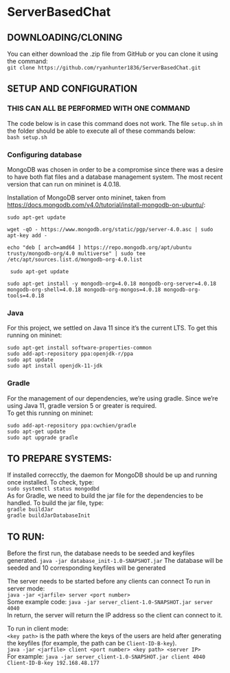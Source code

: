 # ServerBasedChat

## DOWNLOADING/CLONING  
You can either download the .zip file from GitHub or you can clone it using the command:  
`git clone https://github.com/ryanhunter1836/ServerBasedChat.git`  

## SETUP AND CONFIGURATION
### THIS CAN ALL BE PERFORMED WITH ONE COMMAND  
The code below is in case this command does not work. The file `setup.sh` in the folder should be able to execute all of these commands below:  
 `bash setup.sh`   

### Configuring database  
MongoDB was chosen in order to be a compromise since there was a desire to have both flat files and a database management system. The most recent version that can run on mininet is 4.0.18. 

Installation of MongoDB server onto mininet, taken from https://docs.mongodb.com/v4.0/tutorial/install-mongodb-on-ubuntu/: 

  `sudo apt-get update `

  `wget -qO - https://www.mongodb.org/static/pgp/server-4.0.asc | sudo apt-key add - `  
  
  `echo "deb [ arch=amd64 ] https://repo.mongodb.org/apt/ubuntu trusty/mongodb-org/4.0 multiverse" | sudo tee /etc/apt/sources.list.d/mongodb-org-4.0.list`  
  
 ` sudo apt-get update`  
 
  `sudo apt-get install -y mongodb-org=4.0.18 mongodb-org-server=4.0.18 mongodb-org-shell=4.0.18 mongodb-org-mongos=4.0.18 mongodb-org-tools=4.0.18`

### Java  
For this project, we settled on Java 11 since it’s the current LTS. 
To get this running on mininet: 

  `sudo apt-get install software-properties-common`  
  `sudo add-apt-repository ppa:openjdk-r/ppa`  
  `sudo apt update`  
  `sudo apt install openjdk-11-jdk`  

### Gradle  
For the management of our dependencies, we’re using gradle. Since we’re using Java 11, gradle version 5 or greater is required.  
To get this running on mininet: 

  `sudo add-apt-repository ppa:cwchien/gradle `  
  `sudo apt-get update `  
  `sudo apt upgrade gradle `  
  
 
 ## TO PREPARE SYSTEMS:
 If installed correcctly, the daemon for MongoDB should be up and running once installed. To check, type:  
 `sudo systemctl status mongodbd`  
 As for Gradle, we need to build the jar file for the dependencies to be handled. To build the jar file, type:  
 `gradle buildJar`  
 `gradle buildJarDatabaseInit`  
  
## TO RUN:  
Before the first run, the database needs to be seeded and keyfiles generated.
`java -jar database_init-1.0-SNAPSHOT.jar`
The database will be seeded and 10 corresponding keyfiles will be generated

The server needs to be started before any clients can connect
To run in server mode:    
`java -jar <jarfile> server <port number>`  
Some example code: `java -jar server_client-1.0-SNAPSHOT.jar server 4040`  
In return, the server will return the IP address so the client can connect to it.
  
To run in client mode:  
`<key path>` is the path where the keys of the users are held after generating the keyfiles (for example, the path can be `Client-ID-B-key`).  
`java -jar <jarfile> client <port number> <key path> <server IP>`  
For example: `java -jar server_client-1.0-SNAPSHOT.jar client 4040 Client-ID-B-key 192.168.48.177`
